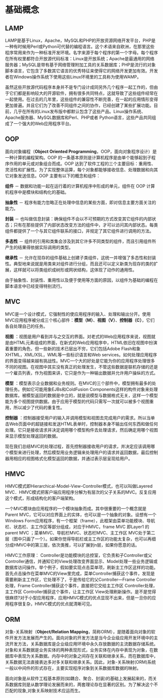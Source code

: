 基础概念
==========================

LAMP
----------------
LAMP是基于Linux，Apache，MySQL和PHP的开放资源网络开发平台，PHP是一种有时候用Perl或Python可代替的编程语言。这个术语来自欧洲，在那里这些程序常用来作为一种标准开发环境。名字来源于每个程序的第一个字母。每个程序在所有权里都符合开放源代码标准：Linux是开放系统；Apache是最通用的网络服务器；MySQL是带有基于网络管理附加工具的关系数据库；PHP是流行的对象脚本语言，它包含了多数其它语言的优秀特征来使得它的网络开发更加有效。开发者在Windows操作系统下使用这些Linux环境里的工具称为使用WAMP。

虽然这些开放源代码程序本身并不是专门设计成同另外几个程序一起工作的，但由于它们都是影响较大的开源软件，拥有很多共同特点，这就导致了这些组件经常在一起使用。在过去的几年里，这些组件的兼容性不断完善，在一起的应用情形变得更加普遍。并且它们为了改善不同组件之间的协作，已经创建了某些扩展功能。目前，几乎在所有的Linux发布版中都默认包含了这些产品。Linux操作系统、Apache服务器、MySQL数据库和Perl、PHP或者 Python语言，这些产品共同组成了一个强大的Web应用程序平台。


OOP
----------------
面向对象编程（**Object Oriented Programming**，OOP，面向对象程序设计）是一种计算机编程架构。OOP 的一条基本原则是计算机程序是由单个能够起到子程序作用的单元或对象组合而成。OOP 达到了软件工程的三个主要目标：重用性、灵活性和扩展性。为了实现整体运算，每个对象都能够接收信息、处理数据和向其它对象发送信息。OOP 主要有以下的概念和组件：

**组件** － 数据和功能一起在运行着的计算机程序中形成的单元，组件在 OOP 计算机程序中是模块和结构化的基础。

**抽象性** － 程序有能力忽略正在处理中信息的某些方面，即对信息主要方面关注的能力。

**封装** － 也叫做信息封装：确保组件不会以不可预期的方式改变其它组件的内部状态；只有在那些提供了内部状态改变方法的组件中，才可以访问其内部状态。每类组件都提供了一个与其它组件联系的接口，并规定了其它组件进行调用的方法。

**多态性** － 组件的引用和类集会涉及到其它许多不同类型的组件，而且引用组件所产生的结果得依据实际调用的类型。

**继承性** － 允许在现存的组件基础上创建子类组件，这统一并增强了多态性和封装性。典型地来说就是用类来对组件进行分组，而且还可以定义新类为现存的类的扩展，这样就可以将类组织成树形或网状结构，这体现了动作的通用性。

由于抽象性、封装性、重用性以及便于使用等方面的原因，以组件为基础的编程在脚本语言中已经变得特别流行。

MVC
----------------
MVC是一个设计模式，它强制性的使应用程序的输入、处理和输出分开。使用MVC应用程序被分成三个核心部件：**模型（M）**、**视图（V）**、**控制器（C）**，它们各自处理自己的任务。

**视图** ：视图是用户看到并与之交互的界面。对老式的Web应用程序来说，视图就是由HTML元素组成的界面，在新式的Web应用程序中，HTML依旧在视图中扮演着重要的角色，但一些新的技术已层出不穷，它们包括Adobe Flash和象XHTML，XML/XSL，WML等一些标识语言和Web services。如何处理应用程序的界面变得越来越有挑战性。MVC一个大的好处是它能为你的应用程序处理很多不同的视图。在视图中其实没有真正的处理发生，不管这些数据是联机存储的还是一个雇员列表，作为视图来讲，它只是作为一种输出数据并允许用户操纵的方式。

**模型** ：模型表示企业数据和业务规则。在MVC的三个部件中，模型拥有最多的处理任务。例如它可能用象EJBs和ColdFusion Components这样的构件对象来处理数据库。被模型返回的数据是中立的，就是说模型与数据格式无关，这样一个模型能为多个视图提供数据。由于应用于模型的代码只需写一次就可以被多个视图重用，所以减少了代码的重复性。

**控制器** ：控制器接受用户的输入并调用模型和视图去完成用户的需求。所以当单击Web页面中的超链接和发送HTML表单时，控制器本身不输出任何东西和做任何处理。它只是接收请求并决定调用哪个模型构件去处理请求，然后确定用哪个视图来显示模型处理返回的数据。

现在我们总结MVC的处理过程，首先控制器接收用户的请求，并决定应该调用哪个模型来进行处理，然后模型用业务逻辑来处理用户的请求并返回数据，最后控制器用相应的视图格式化模型返回的数据，并通过表示层呈现给用户。

HMVC
----------------
HMVC模式即Hierarchical-Model-View-Controller模式，也可以叫做Layered MVC．HMVC模式把客户端应用程序分解为有层次的父子关系的MVC。反复应用这个模式，形成结构化的客户端架构。

一个MVC模块由应用程序的一个模块抽象而成。其中很重要的一个概念就是Parent MVC，它可以对应界面上的实体，也可以是一个抽象的对象。设想有一个Windows Form应用程序，有一个框架（frame），此框架由菜单功能模块、导航栏、状态栏、主工作区等部分组成，对应于HMVC，frame MVC 即Layer1 的parent MVC ；菜单MVC、导航栏MVC、状态栏MVC、主工作区 MVC处于第二层（图中只画了一个）。如果你觉得导航栏或主工作区的功能太复杂，也可以再细分成HMVC中的第三层，依次类推，可以扩展到n层，如果你愿意的话。

HMVC工作原理：
Controller是功能模块的总控室，它负责和子Controller或父Controller通信，并通知它的View处理改变界面显示、Model处理一些业务逻辑或数据库访问操作。举个例子，假如要实现点击菜单项，刷新主工作区这样的功能。首先点击操作在菜单MVC的View里完成，菜单Controller捕获这个事件，发现是需要刷新主工作区，它处理不了，于是传给它的父Controller—Frame Controller处理，Frame Controller捕获这个事件，直接把它交给主工作区 Controller处理，主工作区 Controller捕获这个事件，让主工作区 View处理刷新操作。是不是觉得很麻烦?对于小型应用程序，应用HMVC模式的优点显现不出来，但是一旦你的应用程序很复杂，HMVC模式的优点就清晰可见。

ORM
----------------
对象-关系映射（**Object/Relation Mapping**，简称ORM），是随着面向对象的软件开发方法发展而产生的。面向对象的开发方法是当今企业级应用开发环境中的主流开发方法，关系数据库是企业级应用环境中永久存放数据的主流数据存储系统。对象和关系数据是业务实体的两种表现形式，业务实体在内存中表现为对象，在数据库中表现为关系数据。内存中的对象之间存在关联和继承关系，而在数据库中，关系数据无法直接表达多对多关联和继承关系。因此，对象-关系映射(ORM)系统一般以中间件的形式存在，主要实现程序对象到关系数据库数据的映射。

面向对象是从软件工程基本原则(如耦合、聚合、封装)的基础上发展起来的，而关系数据库则是从数学理论发展而来的，两套理论存在显著的区别。为了解决这个不匹配的现象,对象关系映射技术应运而生。